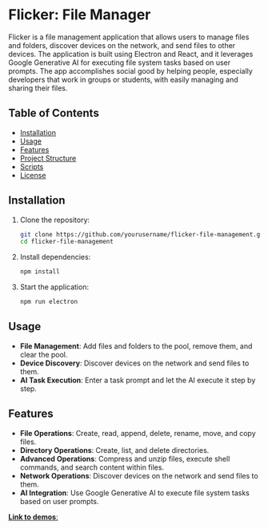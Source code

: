 # Flicker: File Manager

Flicker is a file management application that allows users to manage files and folders, discover devices on the network, and send files to other devices. The application is built using Electron and React, and it leverages Google Generative AI for executing file system tasks based on user prompts. The app accomplishes social good by helping people, especially developers that work in groups or students, with easily managing and sharing their files.

## Table of Contents

- [Installation](#installation)
- [Usage](#usage)
- [Features](#features)
- [Project Structure](#project-structure)
- [Scripts](#scripts)
- [License](#license)

## Installation

1. Clone the repository:
    ```sh
    git clone https://github.com/yourusername/flicker-file-management.git
    cd flicker-file-management
    ```

2. Install dependencies:
    ```sh
    npm install
    ```

3. Start the application:
    ```sh
    npm run electron
    ```

## Usage

- **File Management**: Add files and folders to the pool, remove them, and clear the pool.
- **Device Discovery**: Discover devices on the network and send files to them.
- **AI Task Execution**: Enter a task prompt and let the AI execute it step by step.

## Features

- **File Operations**: Create, read, append, delete, rename, move, and copy files.
- **Directory Operations**: Create, list, and delete directories.
- **Advanced Operations**: Compress and unzip files, execute shell commands, and search content within files.
- **Network Operations**: Discover devices on the network and send files to them.
- **AI Integration**: Use Google Generative AI to execute file system tasks based on user prompts.

[**Link to demos**:](https://drive.google.com/drive/folders/1pGLANu5vxsMfnXsfGwX87dbu-lYh45-w?usp=drive_link)
